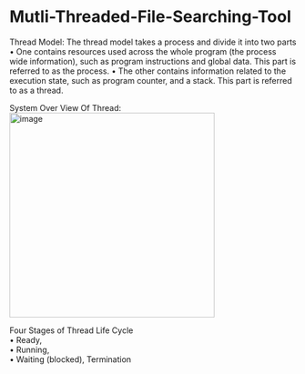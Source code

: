 # Mutli-Threaded-File-Searching-Tool
Thread Model:
The thread model takes a process and divide it into two parts 
• One contains resources used across the whole program (the process wide information), such as program instructions and global data. This part is referred to as the process. 
• The other contains information related to the execution state, such as program counter, and a stack. This part is referred to as a thread.

System Over View Of Thread:
<img width="360" alt="image" src="https://github.com/SaiPranav-Datrika/Mutli-Threaded-File-Searching-Tool/assets/102690390/1819cc9c-50a9-4db3-aec9-415fd8225bc8">

 
Four Stages of Thread  Life Cycle   
• Ready,   
• Running,  
 • Waiting (blocked), Termination

